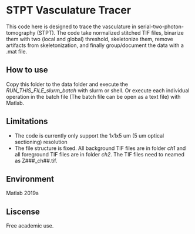 
# STPT Vasculature Tracer

This code here is designed to trace the vasculature in serial-two-photon-tomography (STPT).  The code take normalized stitched TIF files, binarize them with two (local and global) threshold, skeletonize them, remove artifacts from skeletonization, and finally group/document the data with a .mat file.  

## How to use
Copy this folder to the data folder and execute the *RUN_THIS_FILE_slurm_batch* with  slurm or shell. Or execute each individual operation in the batch file (The batch file can be open as a text file) with Matlab. 

## Limitations
- The code is currently only support the 1x1x5 um (5 um optical sectioning) resolution
- The file structure is fixed. All background TIF files are in folder *ch1* and all foreground TIF files are in folder *ch2*. The TIF files need to neamed as Z###_ch##.tif. 

## Environment
Matlab 2019a

## Liscense
Free academic use.
